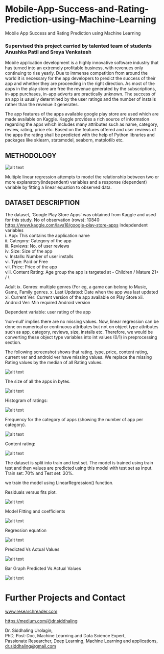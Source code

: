 # Mobile-App-Success-and-Rating-Prediction-using-Machine-Learning
Mobile App Success and  Rating Prediction using Machine Learning

### Supervised this project carried by talented team of students Anushka Patil and Sreya Venkatesh

Mobile application development is a highly innovative software industry that has turned
into an extremely profitable business, with revenues only continuing to rise yearly. Due
to immense competition from around the world it is necessary for the app developers
to predict the success of their app and whether they are proceeding in the right
direction. As most of the apps in the play store are free the revenue generated by the
subscriptions, in-app purchases, in-app adverts are practically unknown. The success
of an app is usually determined by the user ratings and the number of installs rather
than the revenue it generates.

The app features of the apps available google play store are used which
are made available on Kaggle. Kaggle provides a rich source of information
regarding the apps which includes many attributes such as name, category, review,
rating, price etc. Based on the features offered and user reviews of the apps the
rating shall be predicted with the help of Python libraries and packages like sklearn,
statsmodel, seaborn, matplotlib etc.
## METHODOLOGY

![alt text](https://github.com/siddhaling/Mobile-App-Success-and-Rating-Prediction-using-Machine-Learning/blob/main/images/1.jpg)

Multiple linear regression attempts to model the relationship between two or more
explanatory(independent) variables and a response (dependent) variable by fitting a
linear equation to observed data.

## DATASET DESCRIPTION
The dataset, ‘Google Play Store Apps’ was obtained from Kaggle and used for this
study. No of observation (rows): 10840 
https://www.kaggle.com/lava18/google-play-store-apps
Indepdendent variables \
i. App: This contains the application name \
ii. Category: Category of the app \
iii. Reviews: No. of user reviews \
iv. Size: Size of the app \
v. Installs: Number of user installs \
vi. Type: Paid or Free \
vii. Price: Price of the app \
viii. Content Rating: Age group the app is targeted at - Children / Mature 21+ / \

Adult
ix. Genres: multiple genres (For eg, a game can belong to Music, Game, Family
genres.
x. Last Updated: Date when the app was last updated
xi. Current Ver: Current version of the app available on Play Store
xii. Android Ver: Min required Android version

Dependent variable: user rating of the app

‘non-null’ implies there are no missing values. Now, linear regression can be done on
numerical or continuous attributes but not on object type attributes such as app,
category, reviews, size, installs etc. Therefore, we would be converting these object
type variables into int values (0/1) in preprocessing section.

The following screenshot shows that rating, type, price, content rating, current ver
and android ver have missing values. We replace the missing Rating values by the median of all Rating values.

![alt text](https://github.com/siddhaling/Mobile-App-Success-and-Rating-Prediction-using-Machine-Learning/blob/main/images/2.jpg)

The size of all the apps in bytes. 

![alt text](https://github.com/siddhaling/Mobile-App-Success-and-Rating-Prediction-using-Machine-Learning/blob/main/images/3.jpg)

Histogram of ratings:

![alt text](https://github.com/siddhaling/Mobile-App-Success-and-Rating-Prediction-using-Machine-Learning/blob/main/images/4.jpg)

Frequency for the category of apps (showing the number of app per category).

![alt text](https://github.com/siddhaling/Mobile-App-Success-and-Rating-Prediction-using-Machine-Learning/blob/main/images/5.jpg)

Content rating:

![alt text](https://github.com/siddhaling/Mobile-App-Success-and-Rating-Prediction-using-Machine-Learning/blob/main/images/6.jpg)

The dataset is split into train and test set. The model is trained using train test and then values
are predicted using this model with test set as input. Train set: 70% and Test set: 30%.

we train the model using LinearRegression() function.

Residuals versus fits plot.

![alt text](https://github.com/siddhaling/Mobile-App-Success-and-Rating-Prediction-using-Machine-Learning/blob/main/images/7.jpg)

Model Fitting and coefficients

![alt text](https://github.com/siddhaling/Mobile-App-Success-and-Rating-Prediction-using-Machine-Learning/blob/main/images/8.jpg)

Regression equation

![alt text](https://github.com/siddhaling/Mobile-App-Success-and-Rating-Prediction-using-Machine-Learning/blob/main/images/9.jpg)

Predicted Vs Actual Values

![alt text](https://github.com/siddhaling/Mobile-App-Success-and-Rating-Prediction-using-Machine-Learning/blob/main/images/10.jpg)

Bar Graph Predicted Vs Actual Values

![alt text](https://github.com/siddhaling/Mobile-App-Success-and-Rating-Prediction-using-Machine-Learning/blob/main/images/11.jpg)

# Further Projects and Contact
www.researchreader.com

https://medium.com/@dr.siddhaling

Dr. Siddhaling Urolagin,\
PhD, Post-Doc, Machine Learning and Data Science Expert,\
Passionate Researcher, Deep Learning, Machine Learning and applications,\
dr.siddhaling@gmail.com
